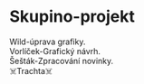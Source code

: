 # Skupino-projekt
Wild-úprava grafiky. <br>
Vorlíček-Grafický návrh.<br>
Šešták-Zpracování novinky. <br>
☠️Trachta☠️




